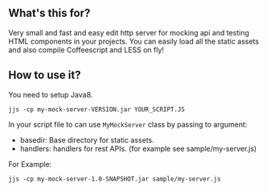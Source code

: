 ## What's this for?

Very small and fast and easy edit http server for mocking api and testing HTML components in your projects.
You can easily load all the static assets and also compile Coffeescript and LESS on fly!

## How to use it?

You need to setup Java8.

```
jjs -cp my-mock-server-VERSION.jar YOUR_SCRIPT.JS
```

In your script file to can use ```MyMockServer``` class by passing to argument:

* basedir: Base directory for static assets.
* handlers: handlers for rest APIs. (for example see sample/my-server.js)

For Example:

```
jjs -cp my-mock-server-1.0-SNAPSHOT.jar sample/my-server.js
```
